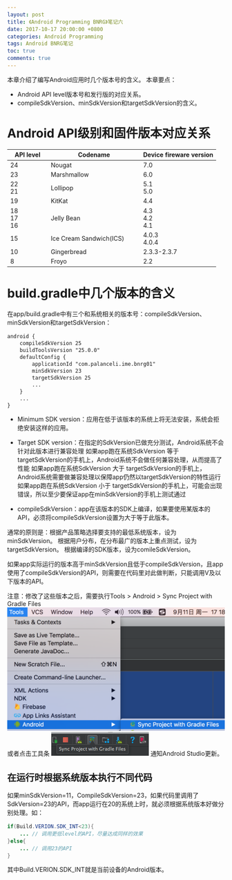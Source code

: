 ```yaml
---
layout: post
title: 《Android Programming BNRG》笔记六
date: 2017-10-17 20:00:00 +0800
categories: Android Programming
tags: Android BNRG笔记
toc: true
comments: true
---
```

本章介绍了编写Android应用时几个版本号的含义。
本章要点：
- Android API level版本号和发行版的对应关系。
- compileSdkVersion、minSdkVersion和targetSdkVersion的含义。

<!-- more -->
# Android API级别和固件版本对应关系

<style>
table th:nth-of-type(1){
    width: 80px;
}
table th:nth-of-type(2){
    width: 200px;
}
</style>

API level|Codename|Device fireware version
---|---|---
24|Nougat|7.0
23|Marshmallow|6.0
22<br>21|Lollipop|5.1<br>5.0
19|KitKat|4.4
18<br>17<br>16|Jelly Bean|4.3<br>4.2<br>4.1
15|Ice Cream Sandwich(ICS)|4.0.3<br>4.0.4
10|Gingerbread|2.3.3-2.3.7
8|Froyo|2.2

# build.gradle中几个版本的含义
在app/build.gradle中有三个和系统相关的版本号：compileSdkVersion、minSdkVersion和targetSdkVersion：
```
android {
    compileSdkVersion 25
    buildToolsVersion "25.0.0"
    defaultConfig {
        applicationId "com.palanceli.ime.bnrg01"
        minSdkVersion 23
        targetSdkVersion 25
        ...
    }
    ...
}
```
- Minimum SDK version：应用在低于该版本的系统上将无法安装，系统会拒绝安装这样的应用。

- Target SDK version：在指定的SdkVersion已做充分测试，Android系统不会针对此版本进行兼容处理
	如果app跑在系统SdkVersion 等于 targetSdkVersion的手机上，Android系统不会做任何兼容处理，从而提高了性能
	如果app跑在系统SdkVersion 大于 targetSdkVersion的手机上，Android系统需要做兼容处理以保障app仍然以targetSdkVersion的特性运行
	如果app跑在系统SdkVersion 小于 targetSdkVersion的手机上，可能会出现错误，所以至少要保证app在minSdkVersion的手机上测试通过

- compileSdkVersion：app在该版本的SDK上编译，如果要使用某版本的API，必须将compileSdkVersion设置为大于等于此版本。

通常的原则是：根据产品策略选择要支持的最低系统版本，设为minSdkVersion。
根据用户分布，在分布最广的版本上重点测试，设为targetSdkVersion。
根据编译的SDK版本，设为comileSdkVersion。

如果app实际运行的版本高于minSdkVersion且低于compileSdkVersion，且app使用了compileSdkVersion的API，则需要在代码里对此做判断，只能调用V及以下版本的API。

注意：修改了这些版本之后，需要执行Tools > Android > Sync Project with Gradle Files
![](1017AndroidProgrammingBNRG06/img01.png)
或者点击工具条
![](1017AndroidProgrammingBNRG06/img02.png)
通知Android Studio更新。

## 在运行时根据系统版本执行不同代码
如果minSdkVersion=11，CompileSdkVersion=23，如果代码里调用了SdkVersion=23的API，而app运行在20的系统上时，就必须根据系统版本好做分别处理。如：
``` java
if(Build.VERION.SDK_INT<23){
	... // 调用更低level的API，尽量达成同样的效果
}else{
	... // 调用23的API
}
```
其中Build.VERION.SDK_INT就是当前设备的Android版本。

